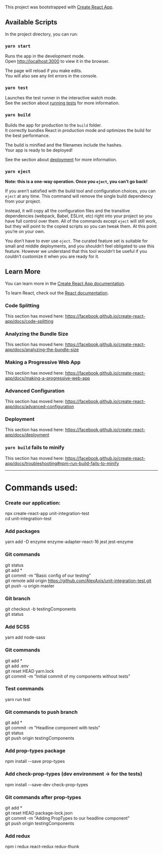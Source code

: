 This project was bootstrapped with [Create React App](https://github.com/facebook/create-react-app).

## Available Scripts

In the project directory, you can run:

### `yarn start`

Runs the app in the development mode.<br />
Open [http://localhost:3000](http://localhost:3000) to view it in the browser.

The page will reload if you make edits.<br />
You will also see any lint errors in the console.

### `yarn test`

Launches the test runner in the interactive watch mode.<br />
See the section about [running tests](https://facebook.github.io/create-react-app/docs/running-tests) for more information.

### `yarn build`

Builds the app for production to the `build` folder.<br />
It correctly bundles React in production mode and optimizes the build for the best performance.

The build is minified and the filenames include the hashes.<br />
Your app is ready to be deployed!

See the section about [deployment](https://facebook.github.io/create-react-app/docs/deployment) for more information.

### `yarn eject`

**Note: this is a one-way operation. Once you `eject`, you can’t go back!**

If you aren’t satisfied with the build tool and configuration choices, you can `eject` at any time. This command will remove the single build dependency from your project.

Instead, it will copy all the configuration files and the transitive dependencies (webpack, Babel, ESLint, etc) right into your project so you have full control over them. All of the commands except `eject` will still work, but they will point to the copied scripts so you can tweak them. At this point you’re on your own.

You don’t have to ever use `eject`. The curated feature set is suitable for small and middle deployments, and you shouldn’t feel obligated to use this feature. However we understand that this tool wouldn’t be useful if you couldn’t customize it when you are ready for it.

## Learn More

You can learn more in the [Create React App documentation](https://facebook.github.io/create-react-app/docs/getting-started).

To learn React, check out the [React documentation](https://reactjs.org/).

### Code Splitting

This section has moved here: https://facebook.github.io/create-react-app/docs/code-splitting

### Analyzing the Bundle Size

This section has moved here: https://facebook.github.io/create-react-app/docs/analyzing-the-bundle-size

### Making a Progressive Web App

This section has moved here: https://facebook.github.io/create-react-app/docs/making-a-progressive-web-app

### Advanced Configuration

This section has moved here: https://facebook.github.io/create-react-app/docs/advanced-configuration

### Deployment

This section has moved here: https://facebook.github.io/create-react-app/docs/deployment

### `yarn build` fails to minify

This section has moved here: https://facebook.github.io/create-react-app/docs/troubleshooting#npm-run-build-fails-to-minify


----------------------------------

# Commands used:

### Create our application:
npx create-react-app unit-integration-test<br />
cd unit-integration-test

### Add packages
yarn add -D enzyme enzyme-adapter-react-16 jest jest-enzyme

### Git commands
git status<br />
git add *<br />
git commit -m "Basic config of our testing"<br />
git remote add origin https://github.com/AlexAxis/unit-integration-test.git<br />
git push -u origin master   

### Git branch
git checkout -b testingComponents<br />
git status

### Add SCSS
yarn add node-sass

### Git commands
git add *<br />
git add .env<br />
git reset HEAD yarn.lock<br />
git commit -m "Initial commit of my components without tests"

### Test commands
yarn run test<br />

### Git commands to push branch
git add *<br />
git commit -m "Headline component with tests"<br />
git status<br />
git push origin testingComponents

### Add prop-types package
npm install --save prop-types

### Add check-prop-types (dev environment -> for the tests)
npm install --save-dev check-prop-types

### Git commands after prop-types
git add *<br />
git reset HEAD package-lock.json<br />
git commit -m "Adding PropTypes to our headline component"<br />
git push origin testingComponents

### Add redux
npm i redux react-redux redux-thunk